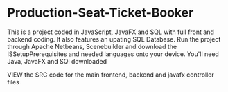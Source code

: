 # Production-Seat-Ticket-Booker
This is a project coded in JavaScript, JavaFX and SQL with full front and backend coding. It also features an upating SQL Database.
Run the project through Apache Netbeans, Scenebuilder and download the ISSetupPrerequisites and needed languages onto your device.
You'll need Java, JavaFX and SQl downloaded

VIEW the SRC code for the main frontend, backend and javafx controller files

